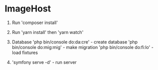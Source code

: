 # ImageHost

1. Run 'composer install'
2. Run 'yarn install' then 'yarn watch'

3. Database
'php bin/console do:da:cre' - create database
'php bin/console do:mig:mig' - make migration
'php bin/console do:fi:lo' - load fixtures

4. 'symfony serve -d' - run server
